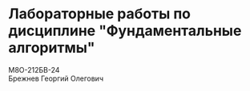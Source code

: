# Лабораторные работы по дисциплине "Фундаментальные алгоритмы"
М8О-212БВ-24      
Брежнев Георгий Олегович
